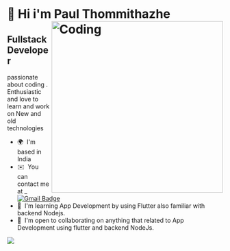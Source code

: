 👋 Hi i'm Paul Thommithazhe
<img align="right" alt="Coding" width="400" src ="https://i.gifer.com/Ry6p.gif">
======================

Fullstack Developer
------------------------


passionate about coding . Enthusiastic and love to learn and work on New and old technologies

* 🌍  I'm based in India
* ✉️  You can contact me at _ [![Gmail Badge](https://img.shields.io/badge/-thushkply@gmail.com-c14438?style=plastic&logo=Gmail&logoColor=white&link=mailto:thushkply@gmail@gmail.com)](mailto:thushkply@gmail.com)
* 🧠  I'm learning App Development by using Flutter also familiar with backend Nodejs.
* 🤝  I'm open to collaborating on anything that related to App Development using flutter and backend NodeJs. 

<a href="https://github.com/thushad-t" target="_blank" rel="noreferrer"><img
src="https://img.shields.io/github/followers/thushad-t?logo=github&style=for-the-badge&color=0891b2&labelColor=1c1917" /></a>






